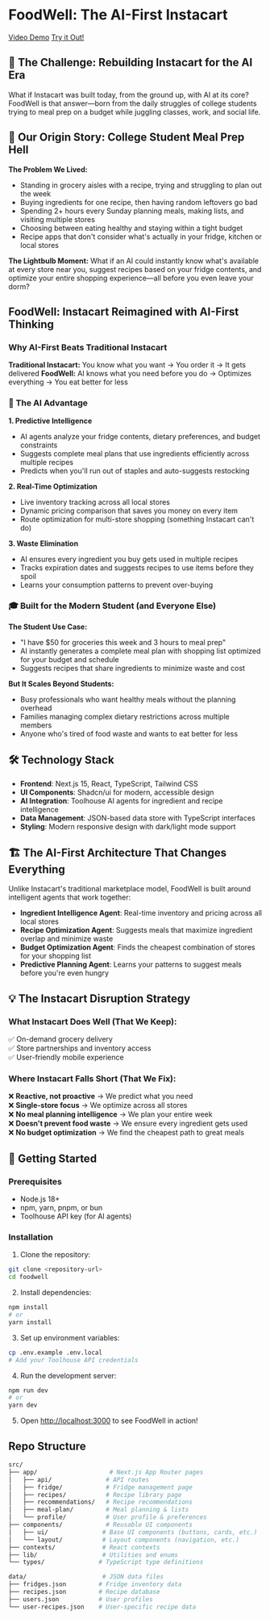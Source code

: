 # FoodWell: The AI-First Instacart
[Video Demo](https://youtu.be/OcNjoTPtKyQ?si=QXaifWTh_xLXnltY) [Try it Out!](https://foodwell-2.vercel.app/)

## 🛒 The Challenge: Rebuilding Instacart for the AI Era

What if Instacart was built today, from the ground up, with AI at its core? FoodWell is that answer—born from the daily struggles of college students trying to meal prep on a budget while juggling classes, work, and social life.

## 🏫 Our Origin Story: College Student Meal Prep Hell

**The Problem We Lived:**
- Standing in grocery aisles with a recipe, trying and struggling to plan out the week
- Buying ingredients for one recipe, then having random leftovers go bad
- Spending 2+ hours every Sunday planning meals, making lists, and visiting multiple stores
- Choosing between eating healthy and staying within a tight budget
- Recipe apps that don't consider what's actually in your fridge, kitchen or local stores

**The Lightbulb Moment:** What if an AI could instantly know what's available at every store near you, suggest recipes based on your fridge contents, and optimize your entire shopping experience—all before you even leave your dorm?

## FoodWell: Instacart Reimagined with AI-First Thinking

### Why AI-First Beats Traditional Instacart

**Traditional Instacart:** You know what you want → You order it → It gets delivered
**FoodWell:** AI knows what you need before you do → Optimizes everything → You eat better for less

### 🧠 The AI Advantage

**1. Predictive Intelligence**
- AI agents analyze your fridge contents, dietary preferences, and budget constraints
- Suggests complete meal plans that use ingredients efficiently across multiple recipes
- Predicts when you'll run out of staples and auto-suggests restocking

**2. Real-Time Optimization**
- Live inventory tracking across all local stores
- Dynamic pricing comparison that saves you money on every item
- Route optimization for multi-store shopping (something Instacart can't do)

**3. Waste Elimination**
- AI ensures every ingredient you buy gets used in multiple recipes
- Tracks expiration dates and suggests recipes to use items before they spoil
- Learns your consumption patterns to prevent over-buying

### 🎓 Built for the Modern Student (and Everyone Else)

**The Student Use Case:**
- "I have $50 for groceries this week and 3 hours to meal prep"
- AI instantly generates a complete meal plan with shopping list optimized for your budget and schedule
- Suggests recipes that share ingredients to minimize waste and cost

**But It Scales Beyond Students:**
- Busy professionals who want healthy meals without the planning overhead
- Families managing complex dietary restrictions across multiple members
- Anyone who's tired of food waste and wants to eat better for less

## 🛠️ Technology Stack

- **Frontend**: Next.js 15, React, TypeScript, Tailwind CSS
- **UI Components**: Shadcn/ui for modern, accessible design
- **AI Integration**: Toolhouse AI agents for ingredient and recipe intelligence
- **Data Management**: JSON-based data store with TypeScript interfaces
- **Styling**: Modern responsive design with dark/light mode support

## 🏗️ The AI-First Architecture That Changes Everything

Unlike Instacart's traditional marketplace model, FoodWell is built around intelligent agents that work together:

- **Ingredient Intelligence Agent**: Real-time inventory and pricing across all local stores
- **Recipe Optimization Agent**: Suggests meals that maximize ingredient overlap and minimize waste
- **Budget Optimization Agent**: Finds the cheapest combination of stores for your shopping list
- **Predictive Planning Agent**: Learns your patterns to suggest meals before you're even hungry

## 💡 The Instacart Disruption Strategy

### What Instacart Does Well (That We Keep):
✅ On-demand grocery delivery  
✅ Store partnerships and inventory access  
✅ User-friendly mobile experience  

### Where Instacart Falls Short (That We Fix):
❌ **Reactive, not proactive** → We predict what you need  
❌ **Single-store focus** → We optimize across all stores  
❌ **No meal planning intelligence** → We plan your entire week  
❌ **Doesn't prevent food waste** → We ensure every ingredient gets used  
❌ **No budget optimization** → We find the cheapest path to great meals  

## 🚀 Getting Started

### Prerequisites
- Node.js 18+ 
- npm, yarn, pnpm, or bun
- Toolhouse API key (for AI agents)

### Installation

1. Clone the repository:
```bash
git clone <repository-url>
cd foodwell
```

2. Install dependencies:
```bash
npm install
# or
yarn install
```

3. Set up environment variables:
```bash
cp .env.example .env.local
# Add your Toolhouse API credentials
```

4. Run the development server:
```bash
npm run dev
# or
yarn dev
```

5. Open [http://localhost:3000](http://localhost:3000) to see FoodWell in action!


## Repo Structure

``` bash
src/
├── app/                    # Next.js App Router pages
│   ├── api/               # API routes
│   ├── fridge/            # Fridge management page
│   ├── recipes/           # Recipe library page
│   ├── recommendations/   # Recipe recommendations
│   ├── meal-plan/         # Meal planning & lists
│   └── profile/           # User profile & preferences
├── components/            # Reusable UI components
│   ├── ui/               # Base UI components (buttons, cards, etc.)
│   └── layout/           # Layout components (navigation, etc.)
├── contexts/             # React contexts
├── lib/                  # Utilities and enums
└── types/               # TypeScript type definitions

data/                     # JSON data files
├── fridges.json         # Fridge inventory data
├── recipes.json         # Recipe database
├── users.json           # User profiles
└── user-recipes.json    # User-specific recipe data
```
